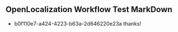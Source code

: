 ## OpenLocalization Workflow Test MarkDown
* b0f110e7-a424-4223-b63a-2d646220e23a thanks!

<!--HONumber=Jul16_HO4-->


